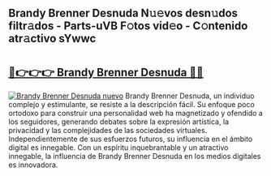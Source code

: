 ## Brandy Brenner Desnuda N𝚞𝚎vos desn𝚞dos filtr𝚊dos - Parts-uVB F𝚘tos vid𝚎o - C𝚘ntenido atr𝚊ctivo sYwwc

# <h2><a href="http://mb8n3w.tromn.icu/?c=Brandy+Brenner+Desnuda">🔗👉👉👉 Brandy Brenner Desnuda 🔗🔗</a></h2>

[![Brandy Brenner Desnuda nuevo](https://i.imgur.com/pEAQMta.gif)](http://mb8n3w.tromn.icu/?c=Brandy+Brenner+Desnuda)
Brandy Brenner Desnuda, un individuo complejo y estimulante, se resiste a la descripción fácil. Su enfoque poco ortodoxo para construir una personalidad web ha magnetizado y ofendido a los seguidores, generando debates sobre la expresión artística, la privacidad y las complejidades de las sociedades virtuales. Independientemente de sus esfuerzos futuros, su influencia en el ámbito digital es innegable. Con un espíritu inquebrantable y un atractivo innegable, la influencia de Brandy Brenner Desnuda en los medios digitales es innovadora.
